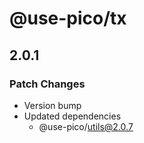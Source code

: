 # @use-pico/tx

## 2.0.1

### Patch Changes

- Version bump
- Updated dependencies
    - @use-pico/utils@2.0.7
